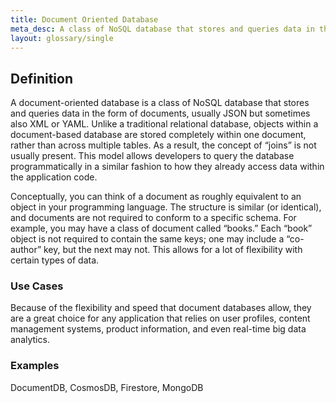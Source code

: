```yaml
---
title: Document Oriented Database
meta_desc: A class of NoSQL database that stores and queries data in the form of documents, usually JSON but sometimes also XML or YAML.
layout: glossary/single
---
```


## Definition

A document-oriented database is a class of NoSQL database that stores and queries data in the form of documents, usually JSON but sometimes also XML or YAML. Unlike a traditional relational database, objects within a document-based database are stored completely within one document, rather than across multiple tables. As a result, the concept of “joins” is not usually present. This model allows developers to query the database programmatically in a similar fashion to how they already access data within the application code.

Conceptually, you can think of a document as roughly equivalent to an object in your programming language. The structure is similar (or identical), and documents are not required to conform to a specific schema. For example, you may have a class of document called “books.” Each “book” object is not required to contain the same keys; one may include a “co-author” key, but the next may not. This allows for a lot of flexibility with certain types of data.

### Use Cases

Because of the flexibility and speed that document databases allow, they are a great choice for any application that relies on user profiles, content management systems, product information, and even real-time big data analytics.

### Examples

DocumentDB, CosmosDB, Firestore, MongoDB
